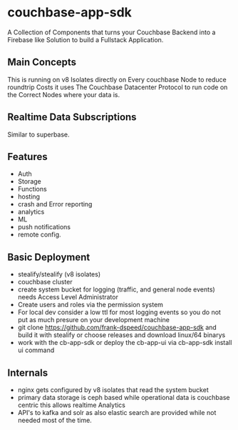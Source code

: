 # couchbase-app-sdk
A Collection of Components that turns your Couchbase Backend into a Firebase like Solution to build a Fullstack Application.

## Main Concepts
This is running on v8 Isolates directly on Every couchbase Node to reduce roundtrip Costs it uses The Couchbase Datacenter Protocol to run code
on the Correct Nodes where your data is.

## Realtime Data Subscriptions
Similar to superbase.

## Features
- Auth 
- Storage
- Functions
- hosting
- crash and Error reporting
- analytics
- ML
- push notifications
- remote config.

## Basic Deployment
- stealify/stealify (v8 isolates)
- couchbase cluster
- create system bucket for logging (traffic, and general node events) needs Access Level Administrator
- Create users and roles via the permission system
- For local dev consider a low ttl for most logging events so you do not put as much presure on your development machine
- git clone https://github.com/frank-dspeed/couchbase-app-sdk and build it with stealify or choose releases and download linux/64 binarys
- work with the cb-app-sdk or deploy the cb-app-ui via cb-app-sdk install ui command

## Internals
- nginx gets configured by v8 isolates that read the system bucket 
- primary data storage is ceph based while operational data is couchbase centric this allows realtime Analytics
- API's to kafka and solr as also elastic search are provided while not needed most of the time.
